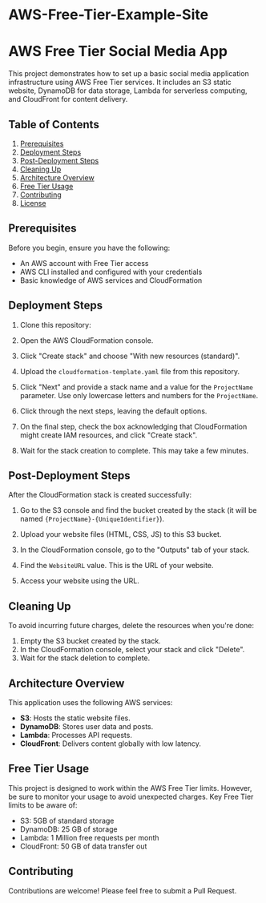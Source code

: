 # AWS-Free-Tier-Example-Site

# AWS Free Tier Social Media App

This project demonstrates how to set up a basic social media application infrastructure using AWS Free Tier services. It includes an S3 static website, DynamoDB for data storage, Lambda for serverless computing, and CloudFront for content delivery.

## Table of Contents

1. [Prerequisites](#prerequisites)
2. [Deployment Steps](#deployment-steps)
3. [Post-Deployment Steps](#post-deployment-steps)
4. [Cleaning Up](#cleaning-up)
5. [Architecture Overview](#architecture-overview)
6. [Free Tier Usage](#free-tier-usage)
7. [Contributing](#contributing)
8. [License](#license)

## Prerequisites

Before you begin, ensure you have the following:

- An AWS account with Free Tier access
- AWS CLI installed and configured with your credentials
- Basic knowledge of AWS services and CloudFormation

## Deployment Steps

1. Clone this repository:

2. Open the AWS CloudFormation console.

3. Click "Create stack" and choose "With new resources (standard)".

4. Upload the `cloudformation-template.yaml` file from this repository.

5. Click "Next" and provide a stack name and a value for the `ProjectName` parameter. Use only lowercase letters and numbers for the `ProjectName`.

6. Click through the next steps, leaving the default options.

7. On the final step, check the box acknowledging that CloudFormation might create IAM resources, and click "Create stack".

8. Wait for the stack creation to complete. This may take a few minutes.

## Post-Deployment Steps

After the CloudFormation stack is created successfully:

1. Go to the S3 console and find the bucket created by the stack (it will be named `{ProjectName}-{UniqueIdentifier}`).

2. Upload your website files (HTML, CSS, JS) to this S3 bucket.

3. In the CloudFormation console, go to the "Outputs" tab of your stack.

4. Find the `WebsiteURL` value. This is the URL of your website.

5. Access your website using the URL.

## Cleaning Up

To avoid incurring future charges, delete the resources when you're done:

1. Empty the S3 bucket created by the stack.
2. In the CloudFormation console, select your stack and click "Delete".
3. Wait for the stack deletion to complete.

## Architecture Overview

This application uses the following AWS services:

- **S3**: Hosts the static website files.
- **DynamoDB**: Stores user data and posts.
- **Lambda**: Processes API requests.
- **CloudFront**: Delivers content globally with low latency.

## Free Tier Usage

This project is designed to work within the AWS Free Tier limits. However, be sure to monitor your usage to avoid unexpected charges. Key Free Tier limits to be aware of:

- S3: 5GB of standard storage
- DynamoDB: 25 GB of storage
- Lambda: 1 Million free requests per month
- CloudFront: 50 GB of data transfer out

## Contributing

Contributions are welcome! Please feel free to submit a Pull Request.
